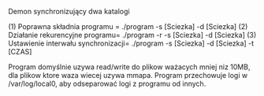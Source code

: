 Demon synchronizujący dwa katalogi

(1) Poprawna składnia programu = ./program -s [Sciezka] -d [Sciezka]
(2) Działanie rekurencyjne programu= ./program -r -s [Sciezka] -d [Sciezka]
(3) Ustawienie interwału synchronizacji= ./program -s [Sciezka] -d [Sciezka] -t [CZAS]

Program domyślnie uzywa read/write do plikow ważacych mniej niz 10MB, dla plikow ktore waza wiecej uzywa mmapa.
Program przechowuje logi w /var/log/local0, aby odseparować logi z programu od innych.
